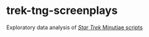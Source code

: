 # trek-tng-screenplays

Exploratory data analysis of [*Star Trek* Minutiae scripts](https://www.st-minutiae.com/resources/scripts)
